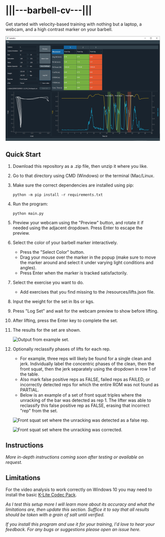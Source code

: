 # |||---barbell-cv---|||

Get started with velocity-based training with nothing but a laptop, a webcam,
and a high contrast marker on your barbell.

![Power snatch logged in barbellcv.](docs/screenshots/front_squat_failed.png)

## Quick Start

1. Download this repository as a .zip file, then unzip it where you like.
2. Go to that directory using CMD (Windows) or the terminal (Mac/Linux.
3. Make sure the correct dependencies are installed using pip:
    ```
    python -m pip install -r requirements.txt
   ```
4. Run the program:
    ```
    python main.py
    ```
5. Preview your webcam using the "Preview" button, and rotate it if needed using the adjacent dropdown.
Press Enter to escape the preview.
6. Select the color of your barbell marker interactively.
    - Press the "Select Color" button.
    - Drag your mouse over the marker in the popup (make sure to move the marker around and select it
    under varying light conditions and angles).
    - Press Enter when the marker is tracked satisfactorily.
7. Select the exercise you want to do.
    - Add exercises that you find missing to the /resources/lifts.json file.
8. Input the weight for the set in lbs or kgs.
9. Press "Log Set" and wait for the webcam preview to show before lifting.
10. After lifting, press the Enter key to complete the set.
11. The results for the set are shown.

    ![Output from example set.](docs/screenshots/failure_criteria.png)

12. Optionally reclassify phases of lifts for each rep.
    - For example, three reps will likely be found for a single clean and jerk. Individually label the
    concentric phases of the clean, then the front squat, then the jerk separately using the dropdown
    in row 1 of the table.
    - Also mark false positive reps as FALSE, failed reps as FAILED, or incorrectly detected reps for
    which the entire ROM was not found as PARTIAL.
    - Below is an example of a set of front squat triples where the unracking of the bar was detected
    as rep 1. The lifter was able to reclassify this false positive rep as FALSE, erasing that incorrect
    "rep" from the set.
     
    ![Front squat set where the unracking was detected as a false rep.](docs/screenshots/front_squat_false_rep.png)
    
    ![Front squat set where the unracking was corrected.](docs/screenshots/front_squat_corrected.png)

## Instructions
*More in-depth instructions coming soon after testing or available on request.*

## Limitations
For the video analysis to work correctly on Windows 10 you may need to install the basic
[K-Lite Codec Pack](https://codecguide.com/download_kl.htm).

*As I test this setup more I will learn more about its accuracy and what the limitations are, then update
this section. Suffice it to say that all results should be taken with a grain of salt until verified.*

*If you install this program and use it for your training, I'd love to hear your feedback. For any
bugs or suggestions please open an issue here.*
